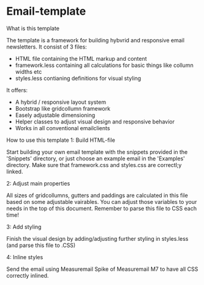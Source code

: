 # Email-template

What is this template

The template is a framework for building hybvrid and responsive email newsletters. It consist of 3 files:

- HTML file containing the HTML markup and content
- framework.less containing all calculations for basic things like collumn widths etc
- styles.less contianing definitions for visual styling

It offers:
- A hybrid / responsive layout system
- Bootstrap like gridcollumn framework
- Easely adjustable dimensioning 
- Helper classes to adjust visual design and responsive behavior
- Works in all conventional emailclients 


How to use this template
1: Build HTML-file

Start building your own email template with the snippets provided in the 'Snippets' directory, or just choose an example email in the 'Examples' directory. Make sure that framework.css and styles.css are correctl;y linked.


2: Adjust main properties

All sizes of gridcollumns, gutters and paddings are calculated in this file based on some adjustable vairables. You can adjust those variables to your needs in the top of this document. Remember to parse this file to CSS each time!


3: Add styling

Finish the visual design by adding/adjusting further styling in styles.less (and parse this file to .CSS)


4: Inline styles

Send the email using Measuremail Spike of Measuremail M7 to have all CSS correctly inlined.
